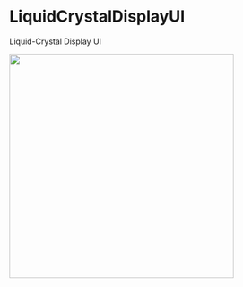 # LiquidCrystalDisplayUI
Liquid-Crystal Display UI

<img width="400" src="https://github.com/JikeLab/LiquidCrystalDisplayUI/assets/33272228/f65ea487-0994-4290-86d0-38dbc6904b7d">
